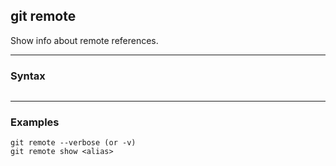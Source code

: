 ## git remote
Show info about remote references.

-------------------------------------------------------------------------------
### Syntax
```shell
```

-------------------------------------------------------------------------------
### Examples
```shell
git remote --verbose (or -v)
git remote show <alias>
```
